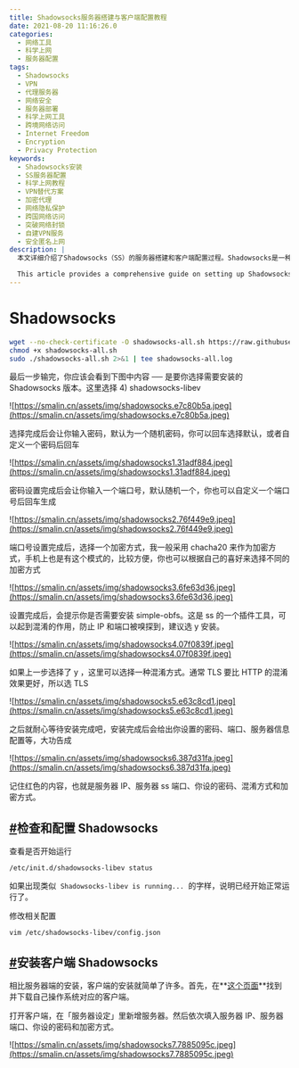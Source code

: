 ```yaml
---
title: Shadowsocks服务器搭建与客户端配置教程
date: 2021-08-20 11:16:26.0
categories:
  - 网络工具
  - 科学上网
  - 服务器配置
tags:
  - Shadowsocks
  - VPN
  - 代理服务器
  - 网络安全
  - 服务器部署
  - 科学上网工具
  - 跨境网络访问
  - Internet Freedom
  - Encryption
  - Privacy Protection
keywords:
  - Shadowsocks安装
  - SS服务器配置
  - 科学上网教程
  - VPN替代方案
  - 加密代理
  - 网络隐私保护
  - 跨国网络访问
  - 突破网络封锁
  - 自建VPN服务
  - 安全匿名上网
description: |
  本文详细介绍了Shadowsocks（SS）的服务器搭建和客户端配置过程。Shadowsocks是一种安全、高效的加密代理工具，广泛用于保护网络隐私和访问受限内容。文章首先解释了Shadowsocks的工作原理和优势，然后提供了在Linux服务器上安装SS服务端的步骤，包括选择合适的SS版本、设置密码、端口和加密方式。接着，文章讲解了如何配置各种设备的SS客户端，确保安全连接。此外，还探讨了Shadowsocks在网络安全、隐私保护和跨境通信中的应用，以及如何优化性能和解决常见问题。无论您是网络安全爱好者、需要安全访问国际网络的用户，还是关注数字隐私的个人，本文都能为您提供有价值的指导。

  This article provides a comprehensive guide on setting up Shadowsocks (SS) servers and configuring clients. Shadowsocks is a secure and efficient encrypted proxy tool widely used for protecting network privacy and accessing restricted content. The article begins by explaining the working principles and advantages of Shadowsocks, followed by step-by-step instructions for installing the SS server on Linux, including choosing the appropriate SS version, setting passwords, ports, and encryption methods. It then details how to configure SS clients on various devices to ensure secure connections. Additionally, the article discusses the applications of Shadowsocks in network security, privacy protection, and cross-border communication, as well as how to optimize performance and resolve common issues. Whether you're a network security enthusiast, a user needing secure access to international networks, or an individual concerned about digital privacy, this article provides valuable guidance.
---
```


# Shadowsocks

```bash
wget --no-check-certificate -O shadowsocks-all.sh https://raw.githubusercontent.com/teddysun/shadowsocks_install/master/shadowsocks-all.sh
chmod +x shadowsocks-all.sh
sudo ./shadowsocks-all.sh 2>&1 | tee shadowsocks-all.log
```

最后一步输完，你应该会看到下图中内容 ── 是要你选择需要安装的 Shadowsocks 版本。这里选择 4) shadowsocks-libev

![https://smalin.cn/assets/img/shadowsocks.e7c80b5a.jpeg](https://smalin.cn/assets/img/shadowsocks.e7c80b5a.jpeg)

选择完成后会让你输入密码，默认为一个随机密码，你可以回车选择默认，或者自定义一个密码后回车

![https://smalin.cn/assets/img/shadowsocks1.31adf884.jpeg](https://smalin.cn/assets/img/shadowsocks1.31adf884.jpeg)

密码设置完成后会让你输入一个端口号，默认随机一个，你也可以自定义一个端口号后回车生成

![https://smalin.cn/assets/img/shadowsocks2.76f449e9.jpeg](https://smalin.cn/assets/img/shadowsocks2.76f449e9.jpeg)

端口号设置完成后，选择一个加密方式，我一般采用 chacha20 来作为加密方式，手机上也是有这个模式的，比较方便，你也可以根据自己的喜好来选择不同的加密方式

![https://smalin.cn/assets/img/shadowsocks3.6fe63d36.jpeg](https://smalin.cn/assets/img/shadowsocks3.6fe63d36.jpeg)

设置完成后，会提示你是否需要安装 simple-obfs。这是 ss 的一个插件工具，可以起到混淆的作用，防止 IP 和端口被嗅探到，建议选 y 安装。

![https://smalin.cn/assets/img/shadowsocks4.07f0839f.jpeg](https://smalin.cn/assets/img/shadowsocks4.07f0839f.jpeg)

如果上一步选择了 y ，这里可以选择一种混淆方式。通常 TLS 要比 HTTP 的混淆效果更好，所以选 TLS

![https://smalin.cn/assets/img/shadowsocks5.e63c8cd1.jpeg](https://smalin.cn/assets/img/shadowsocks5.e63c8cd1.jpeg)

之后就耐心等待安装完成吧，安装完成后会给出你设置的密码、端口、服务器信息配置等，大功告成

![https://smalin.cn/assets/img/shadowsocks6.387d31fa.jpeg](https://smalin.cn/assets/img/shadowsocks6.387d31fa.jpeg)

记住红色的内容，也就是服务器 IP、服务器 ss 端口、你设的密码、混淆方式和加密方式。

## **[#](https://smalin.cn/views/article/Linux/shadowsocks.html#%E6%A3%80%E6%9F%A5%E5%92%8C%E9%85%8D%E7%BD%AE-shadowsocks)检查和配置 Shadowsocks**

查看是否开始运行

`/etc/init.d/shadowsocks-libev status`

如果出现类似  `Shadowsocks-libev is running...`  的字样，说明已经开始正常运行了。

修改相关配置

`vim /etc/shadowsocks-libev/config.json`

## **[#](https://smalin.cn/views/article/Linux/shadowsocks.html#%E5%AE%89%E8%A3%85%E5%AE%A2%E6%88%B7%E7%AB%AF-shadowsocks)安装客户端 Shadowsocks**

相比服务器端的安装，客户端的安装就简单了许多。首先，在**[这个页面](https://shadowsocks.org/en/download/clients.html)**找到并下载自己操作系统对应的客户端。

打开客户端，在「服务器设定」里新增服务器。然后依次填入服务器 IP、服务器端口、你设的密码和加密方式。

![https://smalin.cn/assets/img/shadowsocks7.7885095c.jpeg](https://smalin.cn/assets/img/shadowsocks7.7885095c.jpeg)
